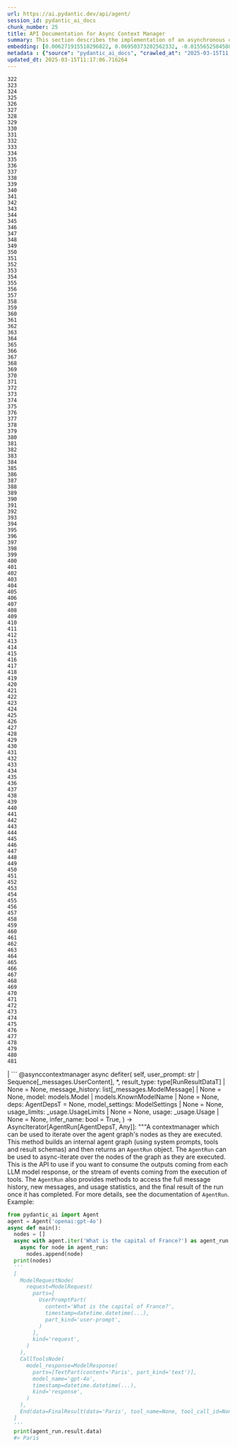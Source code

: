 ```yaml
---
url: https://ai.pydantic.dev/api/agent/
session_id: pydantic_ai_docs
chunk_number: 25
title: API Documentation for Async Context Manager
summary: This section describes the implementation of an asynchronous context manager function 'iter' that accepts parameters including a user prompt, result type, message history, model settings, and dependencies. The function is designed to handle inputs for an agent in the Pydantic API.
embedding: [0.006271915510296822, 0.06950373202562332, -0.015565258450806141, -0.06391900032758713, -0.025218553841114044, 0.017299579456448555, 0.037413340061903, 0.027509165927767754, 0.02275341935455799, 0.007171798963099718, -0.018652131780982018, 0.0025142200756818056, -0.00300779240205884, -0.0466848649084568, -0.006959099322557449, -0.021128173917531967, -0.010040518827736378, 0.005137516651302576, 0.015161673538386822, 0.040336597710847855, 0.047077544033527374, -0.0005886738072149456, 0.005791977513581514, 0.04262721166014671, -0.04502689838409424, 0.031065071001648903, -0.04467785358428955, 0.04014026001095772, -0.017975855618715286, 0.003588626394048333, 0.011082202196121216, -0.012598369270563126, -0.04764474183320999, 0.01769225485622883, 0.03335568308830261, -0.01377639826387167, 0.015467088669538498, 0.006457346025854349, -0.013732767663896084, 0.04629218950867653, 0.06007949635386467, -0.020201021805405617, -0.012991045601665974, 0.03760967776179314, -0.0030568770598620176, -0.01518348976969719, 0.02452046237885952, 0.06487887352705002, 0.019710175693035126, 0.014801720157265663, -0.02777095139026642, 0.025960275903344154, -0.03150137886404991, -0.003414103528484702, -0.04733932763338089, -0.020168298855423927, -0.013765490613877773, 0.02244800329208374, 0.003945853095501661, 0.001559798140078783, 0.03392288088798523, -0.0068336608819663525, -0.003067784709855914, 0.054625656455755234, -0.050698891282081604, 0.02170628122985363, -0.00011427498247940093, 0.05240049213171005, -0.0531858429312706, 0.009756918996572495, 0.023058833554387093, 0.01204207818955183, -0.06697314977645874, -0.030912362039089203, -0.027291012927889824, 0.00276782363653183, 0.05209507420659065, 0.03305026888847351, -0.008235298097133636, 0.002549669938161969, 0.013809122145175934, -0.03726063296198845, 0.03128322213888168, 0.015292566269636154, -0.016121549531817436, -0.048779141157865524, -0.047077544033527374, -0.0044912369921803474, -0.0014302694471552968, -0.05881420522928238, 0.005412935744971037, 0.03667161613702774, -0.004679394420236349, 0.031305037438869476, 0.06396263092756271, 0.049084555357694626, -0.024934954941272736, -0.014419951476156712, 0.019284777343273163, 0.03743515536189079, 0.04094742611050606, -0.03791509196162224, -0.006473707500845194, 0.02668018266558647, 0.007329960353672504, -0.00879704300314188, -0.019284777343273163, 0.039376720786094666, -0.048648249357938766, -0.021902618929743767, -0.05977408215403557, -0.005418389569967985, -0.01063498668372631, 0.026701997965574265, -0.04295444115996361, -0.04585588350892067, -0.00837709754705429, 0.005560189485549927, 0.06479161232709885, -0.014649013057351112, -0.008584343828260899, -0.003888587700203061, -0.018663039430975914, -0.0018215824384242296, 0.02897079661488533, 0.0052302321419119835, -0.021564481779932976, -0.029821595177054405, 0.0043412563391029835, -0.025153107941150665, -0.005737439263612032, -0.0035477227065712214, -0.011878462508320808, -0.017135964706540108, -0.017768608406186104, -0.029581625014543533, -0.0398784764111042, -0.02622206136584282, -0.018139470368623734, 0.026723813265562057, -0.010313211008906364, -0.02000468410551548, -0.02126997336745262, 0.0033459304831922054, 0.044525146484375, 0.07556840032339096, -0.06077758967876434, 0.04498326778411865, -0.01830308511853218, 0.04096924141049385, 0.03361746668815613, 0.004376706201583147, -0.007891706191003323, 0.005731985438615084, 8.930662443162873e-05, 0.01855396293103695, -0.03082510083913803, -0.00331593444570899, 0.037086110562086105, -0.057156238704919815, -0.004134010523557663, 0.019241146743297577, -0.031130516901612282, -0.011725755408406258, -0.0171577800065279, -0.008213482797145844, -0.032330360263586044, -0.005462020169943571, -0.025458522140979767, -0.032701220363378525, 0.009075189009308815, -0.03422829881310463, -0.036846138536930084, 0.019350223243236542, 0.02801091969013214, -0.04912818595767021, -0.07395406067371368, -0.0010907679097726941, -0.015750689432024956, -0.03368291258811951, -0.032635774463415146, -0.01966654509305954, -0.025305815041065216, -0.023691479116678238, -0.058203376829624176, -0.0031741345301270485, 0.0005678810412064195, 0.010787694714963436, -0.018499424681067467, -0.017637716606259346, 0.017768608406186104, 0.0788407027721405, 0.011065840721130371, 0.035755373537540436, 0.004232179373502731, -0.0014888981822878122, 0.020822759717702866, 0.017670439556241035, 0.035580847412347794, 0.02010285295546055, 0.01880483888089657, 0.011583955027163029, 0.027727320790290833, -0.0061192079447209835, 0.025349445641040802, -0.02158629707992077, 0.019895607605576515, -0.0029559810645878315, -0.0015148039674386382, 0.011213093996047974, 0.015139858238399029, -0.025000400841236115, 0.01595793478190899, -0.010820417664945126, -0.00929334294050932, -0.02288431115448475, -0.036191679537296295, 0.016241533681750298, 0.0029996116645634174, 0.028578119352459908, 0.012380215339362621, 0.04624855890870094, 0.007389952428638935, -0.004750294145196676, -0.0002740554336924106, 0.03739152476191521, -0.022578895092010498, -0.036257125437259674, 0.0491718165576458, 0.0609084814786911, -0.024018708616495132, -0.015816135331988335, -0.054931070655584335, -0.04177641123533249, 0.023647848516702652, -0.05815974622964859, -0.015292566269636154, -0.005781069863587618, 0.023233355954289436, -0.02785821259021759, -0.017048701643943787, 0.0077008213847875595, 0.014910797588527203, -0.029843410477042198, 0.024324124678969383, 0.01559798140078783, 0.0015134405111894011, -0.014376320876181126, 0.03981303051114082, 0.035515401512384415, 0.03475186601281166, -0.010242310352623463, -0.039224013686180115, -0.050349846482276917, 0.004417609889060259, 0.031239593401551247, -0.024782247841358185, -0.011234909296035767, -0.011736663058400154, -0.014049090445041656, 0.06422441452741623, 0.008927935734391212, -0.027203751727938652, 0.017321394756436348, 0.01833580806851387, 0.002646475564688444, 0.03760967776179314, -0.025436706840991974, -0.008158943615853786, -0.03416284918785095, 0.005693808663636446, -0.0116712162271142, 0.001175984158180654, -0.05623999238014221, -0.02185898832976818, 0.015139858238399029, 0.021160896867513657, 0.05986134335398674, -0.010056880302727222, -0.05117883160710335, -0.0026505659334361553, 0.044634222984313965, 0.03686795383691788, 0.054189350455999374, 0.00861161295324564, -0.008573436178267002, -0.004973901901394129, 0.026985598728060722, 0.03726063296198845, 0.026462029665708542, 0.04083834961056709, -0.002497858600690961, 0.04258358106017113, 0.016939625144004822, 0.03176316246390343, -0.05017532408237457, 0.015128950588405132, 0.0070299990475177765, -0.0044312444515526295, -0.024280494078993797, 0.0016865999205037951, 0.005014805588871241, 0.01573978178203106, -0.027378274127840996, 0.039660319685935974, 0.0457686223089695, -0.025349445641040802, -0.04014026001095772, 0.01899026893079281, -0.004788470920175314, -0.022775234654545784, 0.0575052835047245, -0.02510947734117508, 0.013798214495182037, -0.003877679817378521, 0.008006236515939236, 0.051527876406908035, -0.037304263561964035, 0.04956449568271637, 0.005396574269980192, -0.025502154603600502, -0.026418399065732956, 0.0010007795644924045, 0.01966654509305954, -0.018161285668611526, -0.0025551237631589174, 0.02644021436572075, -0.00029058739892207086, -0.01636151783168316, 0.01125672459602356, -0.00692637637257576, -0.024193232879042625, 0.003981302957981825, 0.019372038543224335, 0.038176875561475754, -0.007755359634757042, -0.005423843394964933, 0.003160499967634678, 0.043957944959402084, 0.03261395916342735, -0.031130516901612282, 0.003754968522116542, -0.04024933651089668, -0.017670439556241035, 0.01681964099407196, 0.049215447157621384, -0.019492022693157196, -0.008366189897060394, -0.027225567027926445, 0.02238255739212036, 0.024389570578932762, -0.013350998982787132, 0.00932061206549406, 0.018837561830878258, 0.0033950151409953833, 0.00247331615537405, -0.021411774680018425, 0.02962525561451912, -0.039158567786216736, 0.014954428188502789, -0.05733076110482216, -0.013056491501629353, -0.0018706669798120856, 0.008235298097133636, -0.050349846482276917, 0.0009128364035859704, -0.016186995431780815, 0.03850410878658295, -0.007040906697511673, 0.04415428638458252, 0.07727000117301941, 0.03036697953939438, -0.013241922482848167, -0.03143593296408653, -0.015096227638423443, -0.019993776455521584, -0.022131681442260742, -0.007046360522508621, 0.019797436892986298, 0.05977408215403557, 0.030912362039089203, 0.017703162506222725, 0.025371260941028595, 0.025065846741199493, 0.03553721681237221, -0.0024774065241217613, -0.02740008942782879, -0.005213870666921139, -0.038853153586387634, 0.04088198021054268, 0.036409832537174225, -0.05549827218055725, 0.005993769504129887, 0.004976628813892603, -0.06343906372785568, -0.02040826715528965, 0.005445658694952726, -0.010215041227638721, 0.030759654939174652, 0.010313211008906364, -0.008071682415902615, 0.004600313492119312, -0.06448619812726974, 0.04376160725951195, 0.01914297603070736, -0.031828608363866806, 0.0008514806977473199, 0.0017929497407749295, 0.03067239373922348, 0.028163626790046692, 0.05955592915415764, 0.009042466059327126, 0.0045839520171284676, -0.0010559996590018272, -0.014387228526175022, -0.015761597082018852, -0.029756149277091026, -0.05139698460698128, 0.02362603321671486, 0.07377953827381134, -0.04284536466002464, -0.07124896347522736, 0.009255166165530682, 0.023822370916604996, -0.0018161286134272814, 0.05615273118019104, 0.036475278437137604, -0.031457748264074326, -0.052924059331417084, 0.007580836769193411, 0.04310714825987816, 0.05576005578041077, 0.007302691228687763, 0.01651422679424286, -0.020888205617666245, -0.011213093996047974, 0.04555046930909157, -0.014616290107369423, -0.0065118842758238316, -0.011442155577242374, 0.05432024225592613, -0.052269596606492996, 0.02615661360323429, 0.04059838131070137, -0.026287507265806198, -0.0001304660690948367, -0.044481515884399414, -0.013165568932890892, 0.0051020667888224125, -0.03409740328788757, -0.007046360522508621, -0.019775621592998505, -0.003943126183003187, 0.0008487537852488458, -0.04690302163362503, 0.0009837363613769412, 0.06976551562547684, 0.021815357729792595, 0.04179822653532028, 0.0020874571055173874, 0.013165568932890892, 0.00728087592869997, -0.024564092978835106, 0.01932840794324875, 0.0009141998598352075, 0.05305495113134384, -0.012740169651806355, -0.021389959380030632, -0.0021924434695392847, 0.0683256983757019, 0.04454696178436279, -0.01270744577050209, -0.018750300630927086, -0.015576166100800037, -0.007689913734793663, -0.02897079661488533, -0.00970783457159996, 0.0024883144069463015, 0.006680953316390514, -0.025174923241138458, 0.01985197514295578, -0.016306979581713676, 0.032264914363622665, 0.03547177091240883, -0.012881969101727009, -0.0016743286978453398, -0.027727320790290833, -0.023167910054326057, -0.017179595306515694, 0.01564161106944084, 0.017015978693962097, 0.01281652320176363, -0.00627736933529377, -0.008137128315865993, 0.06147567927837372, -0.010874955914914608, -0.03420648351311684, -0.03538450971245766, -0.040052998811006546, -0.029668888077139854, -0.024607723578810692, -0.0019865611102432013, -0.009958711452782154, 0.05113520100712776, -0.038482293486595154, -0.03887496888637543, -0.001557071227580309, 0.0021828992757946253, 0.02371329441666603, 0.027160121127963066, -0.035755373537540436, 0.021749911829829216, 0.000612534349784255, 0.04079471901059151, 0.015358012169599533, 0.016350610181689262, 0.007733544334769249, 0.00802259799093008, -0.00822439044713974, -0.00905882753431797, 0.004267629235982895, -0.011649400927126408, -0.003604987869039178, 0.010340480133891106, 0.01474718190729618, 0.023015202954411507, 0.050480738282203674, -0.050480738282203674, -0.004982082638889551, 0.035013649612665176, -0.0037985993549227715, 0.023364247754216194, -0.001581613440066576, 0.024040523916482925, -0.015685241669416428, 0.007422675844281912, 0.02266615629196167, 0.010416833683848381, -0.050349846482276917, -0.02740008942782879, -0.01749591715633869, 0.036344386637210846, -0.03243943676352501, 0.008846127428114414, -0.024782247841358185, -0.009871449321508408, 0.015543443150818348, -0.01675419509410858, 0.039594873785972595, -0.0005153878591954708, 0.03333386778831482, -0.004968447610735893, 0.023320617154240608, -0.033442944288253784, 0.02912350371479988, -0.01329646073281765, -0.02563304640352726, -0.01352552231401205, 0.017365025356411934, -0.02947254851460457, -0.01899026893079281, -0.004701209720224142, 0.03440282121300697, -0.016383333131670952, -0.006762761157006025, 0.04733932763338089, -0.0010969034628942609, -0.016241533681750298, -0.04088198021054268, -0.0069863684475421906, 0.022557079792022705, -0.0013246012385934591, -0.007422675844281912, -0.022687973454594612, 0.028490858152508736, -0.041296474635601044, 0.012980137951672077, -0.008278928697109222, -0.025153107941150665, 0.039442166686058044, -0.017921317368745804, -0.009631481021642685, -0.0021147262305021286, -0.00861161295324564, 0.040052998811006546, -0.003084146184846759, -0.03824232146143913, 0.02986522577702999, 0.004120375961065292, -0.000573675730265677, -0.0014943520072847605, -0.017299579456448555, 0.00752084469422698, -0.021128173917531967, -0.06134478747844696, -0.0021092724055051804, 0.02489132434129715, 0.014638105407357216, -0.0392676442861557, 0.006904561072587967, 0.04829920455813408, 0.00350954569876194, -0.017648624256253242, 0.05746165290474892, 0.004428517539054155, 0.015314381569623947, 0.013438261114060879, 0.008311651647090912, -0.04965175688266754, -0.0020397359039634466, -0.011442155577242374, -0.003782237647101283, -0.03222128376364708, -0.019372038543224335, -0.010504094883799553, 0.03599534183740616, -0.02770550549030304, -0.0002820657682605088, 0.06684225797653198, -0.00036302118678577244, 0.00853525847196579, 0.02986522577702999, 0.0016170634189620614, 0.008497081696987152, -0.008878850378096104, -0.005437477957457304, -0.03950761258602142, 0.0028332695364952087, -0.01080405618995428, 0.030127009376883507, -0.04821194335818291, 0.020331913605332375, 0.03073783963918686, 0.018913915380835533, -0.06313364952802658, 0.017648624256253242, -0.0301488246768713, -0.02050643600523472, -0.02007013000547886, 0.010291394777595997, 0.03920219838619232, 0.027530981227755547, -0.04288899526000023, 0.013656414113938808, -0.010231402702629566, 0.0013941377401351929, 0.0021433590445667505, -0.0003633620508480817, 0.012794707901775837, -0.03287574648857117, -0.0383513979613781, -0.03571174293756485, 0.003981302957981825, 0.01060771755874157, -0.006479161325842142, 0.014059998095035553, -0.010564086958765984, -0.01728867180645466, -0.015390735119581223, 0.009189719334244728, -0.012336584739387035, 0.016405150294303894, -0.010204133577644825, 0.009849634021520615, -0.06422441452741623, 0.001581613440066576, 0.023364247754216194, -0.007842620834708214, 0.021040912717580795, 0.018652131780982018, -0.029668888077139854, 0.015161673538386822, 0.0011296265292912722, 0.020048314705491066, 0.01960109919309616, 0.0062010157853364944, -0.0017479555681347847, -0.011333078145980835, -0.03610441833734512, 0.026200246065855026, 0.013220107182860374, -0.01462719775736332, -0.03209039196372032, 0.07116169482469559, 0.07495757192373276, 9.092572872759774e-05, -0.021597204729914665, 0.0016020654002204537, 0.025240369141101837, 0.020953651517629623, -0.005271135829389095, -0.014125443994998932, -0.00488664023578167, 0.03291937708854675, 0.01385275274515152, -0.008573436178267002, -0.007580836769193411, 0.015510719269514084, -0.01789950206875801, -0.008491627871990204, -0.02406233921647072, -0.01326373778283596, 0.009838726371526718, 0.04838646575808525, -0.005467473994940519, -0.02182626537978649, -0.001979743828997016, 0.0013075580354779959, 0.03691158443689346, -0.01595793478190899, -0.003561357269063592, 0.0003297868533991277, -0.04413247108459473, 0.006173746194690466, -0.018063116818666458, -0.01407090574502945, 0.012609276920557022, 0.01488898228853941, -0.018095839768648148, 0.0012346128933131695, -0.028839902952313423, 0.01895754598081112, -0.018139470368623734, 0.01614336483180523, -0.014169075526297092, -0.03132685273885727, 0.0432816706597805, 0.038416847586631775, -0.006544607691466808, -0.015750689432024956, 0.00929334294050932, -0.017801333218812943, 0.007858983241021633, -0.037413340061903, -0.015096227638423443, -0.002396962372586131, -0.04158007353544235, 0.008840673603117466, -0.04029296711087227, -0.0009980526519939303, -0.018837561830878258, -0.0038258684799075127, -0.030410610139369965, -0.01012778002768755, -0.0036131686065346003, -0.0340101420879364, 0.002043826272711158, 0.013634598813951015, -0.01589248888194561, 0.01818310096859932, -0.05392756685614586, 0.004949359223246574, -0.019797436892986298, 0.01611064188182354, 0.01765953190624714, 0.008306197822093964, 0.01270744577050209, 0.0017765882657840848, -0.03571174293756485, -0.007275422103703022, -0.0141472602263093, -0.005082978401333094, -0.012685630470514297, -0.00514842476695776, 0.009042466059327126, 0.028185442090034485, 0.002890534931793809, 0.025218553841114044, -0.02377874031662941, 0.022622525691986084, -0.04035841301083565, 0.022840680554509163, -0.009053373709321022, 0.019459299743175507, 0.016219718381762505, -0.026025721803307533, 0.034860942512750626, -0.01582704298198223, 0.03754423186182976, -0.00663186889141798, 0.008240751922130585, 0.012881969101727009, -0.022535264492034912, 0.013787306845188141, 0.024694984778761864, -0.020113760605454445, -0.01641605794429779, -0.01474718190729618, -0.012478385120630264, -0.008791589178144932, -0.05911961942911148, -0.04624855890870094, 0.03139229863882065, 0.012740169651806355, 0.0003906312631443143, -0.01035684160888195, 0.028359966352581978, -0.0599922351539135, -0.023516956716775894, 0.0009237440535798669, -0.009533311240375042, 0.016743287444114685, 0.003367746016010642, 0.0035040918737649918, 0.02325517125427723, 0.03150137886404991, 0.0070681762881577015, -0.001558434683829546, 0.00029416647157631814, -0.038045983761548996, -0.042103640735149384, 0.009009743109345436, -0.00016992118617054075, -0.02266615629196167, 0.019284777343273163, 0.04790652543306351, 0.005606546998023987, -0.024716800078749657, 0.00464667147025466, -0.058552421629428864, 0.011333078145980835, 0.017234133556485176, -0.008458904922008514, 0.011627585627138615, 0.03669343143701553, 0.018652131780982018, 0.007613560184836388, -0.037151556462049484, -0.05772343650460243, -0.029756149277091026, -0.0027323735412210226, -0.04223453253507614, 0.04681576043367386, 0.03150137886404991, 0.0439143143594265, 0.008437089622020721, -0.005617454648017883, -0.007362683303654194, -9.01587845874019e-05, -0.0001410328841302544, 0.006702768616378307, 0.02173900417983532, 0.0009707834688015282, -0.02615661360323429, 0.004829375073313713, 0.003583172569051385, -0.01663421094417572, 0.005211143754422665, -0.0012686994159594178, -0.004731205757707357, 0.001608882681466639, 0.03874407708644867, 0.04105650261044502, -0.039289459586143494, 0.005328401457518339, 0.021749911829829216, 0.04489600658416748, 0.015488903969526291, 0.00010652030323399231, 0.0171577800065279, -0.018532147631049156, -0.0301488246768713, 0.013449168764054775, -0.0014657194260507822, 0.0059010544791817665, -0.007100899238139391, -0.007231791038066149, -0.008000782690942287, -0.0005399301298893988, 1.236700700246729e-05, -0.009855087846517563, 0.029887041077017784, 0.0020615514367818832, -0.017146872356534004, 0.02207714319229126, 0.01504168938845396, -0.016721472144126892, 0.014976243488490582, -0.035515401512384415, 0.03335568308830261, 0.02325517125427723, -0.013231014832854271, -0.001336190733127296, -0.01477990485727787, 0.0042976257391273975, -0.015292566269636154, 0.009440596215426922, -0.01038956455886364, -0.01919751614332199, 0.02600390650331974, -0.011769386008381844, -0.037958722561597824, 0.02152085117995739, 0.012838338501751423, 0.03538450971245766, -0.01459447480738163, 0.003294119145721197, 0.034642789512872696, 0.019022991880774498, 0.01018777210265398, 0.025174923241138458, -0.021848080679774284, 0.044939637184143066, -0.01808493211865425, -0.02251344919204712, 0.02040826715528965, 0.03420648351311684, 0.0039513069204986095, 0.021128173917531967, -0.05117883160710335, -0.0032695767004042864, -0.025240369141101837, 0.006560969166457653, 0.02918894961476326, -0.0534912571310997, -0.05405845865607262, -0.0017138690454885364, -0.0001258643897017464, 0.002474679611623287, 0.00603740056976676, -0.021313605830073357, 0.006948191672563553, -0.007471760269254446, -0.0017602266743779182, -0.020517343655228615, 0.002004286041483283, 0.013514614664018154, -0.02244800329208374, 0.037958722561597824, -0.015532535500824451, 0.008246205747127533, -0.031828608363866806, 0.0047557479701936245, 0.027661874890327454, -0.033748358488082886, -0.021662650629878044, -0.010171410627663136, -0.0020506437867879868, -0.01843397691845894, 0.059294141829013824, 0.009806003421545029, -0.04031478241086006, 0.0009844180895015597, 0.01504168938845396, -0.010045972652733326, -0.033006638288497925, 0.02421504817903042, -0.01818310096859932, -0.00554928183555603, 0.031217778101563454, 0.0377187542617321, -0.02622206136584282, 0.006048308219760656, -0.022578895092010498, -0.026832889765501022, -0.031130516901612282, -0.00834982842206955, -0.04227816313505173, 0.06828206777572632, -0.02044099010527134, 0.024258678779006004, -0.0031795883551239967, -0.008573436178267002, 0.011234909296035767, 0.006937284022569656, -0.03134866803884506, -0.015554350800812244, -0.006500976625829935, -0.007531752344220877, 0.008393459022045135, -0.005175693891942501, 0.0230370182543993, 0.052051443606615067, 0.03577718883752823, -0.0233424324542284, -0.004829375073313713, 0.04450333118438721, -0.004564863629639149, 0.03658435493707657, -0.008104405365884304, 0.012685630470514297, -0.006544607691466808, -0.011109471321105957, -0.034773681312799454, 0.016437873244285583, -0.03887496888637543, 0.02962525561451912, 0.02318972535431385, 0.021542666479945183, -0.010787694714963436, 0.03645346313714981, -0.005573824048042297, 0.021095450967550278, -0.005085705313831568, 0.0027037409599870443, -0.01203116960823536, -0.011387617327272892, 0.012805615551769733, 0.0417327806353569, -0.004373979289084673, -0.027814581990242004, 0.029887041077017784, 0.04083834961056709, -0.008355282247066498, -0.05528011918067932, -0.05676356330513954, 0.010024157352745533, 0.007417222019284964, 0.020211929455399513, -0.03459915891289711, -0.009020650759339333, 0.016710564494132996, 0.008747958578169346, -0.0019374764524400234, -0.0020370089914649725, -0.02423686347901821, 0.01654694974422455, -0.017026886343955994, -0.01617608778178692, 0.014081813395023346, 0.024411385878920555, -0.0016661479603499174, 0.02204442024230957, 0.007662644609808922, -0.007291783578693867, 0.015139858238399029, 0.005268408916890621, -0.02219712734222412, 0.021531758829951286, -0.009031558409333229, 0.0028578119818121195, 0.032941192388534546, -0.025763938203454018, 0.011562139727175236, -0.013896383345127106, 0.0030268810223788023, 0.017114149406552315, -0.036191679537296295, 0.032766666263341904, -0.0541020892560482, -0.02260071039199829, 0.02312427945435047, 0.04162370413541794, -0.002080639824271202, 0.04406702518463135, 0.002616479527205229, -0.018684854730963707, -0.012881969101727009, -0.011856647208333015, 0.010716794990003109, -0.018063116818666458, -0.0159252118319273, -0.002616479527205229, 0.03435919061303139, 0.0037276993971318007, -0.01805220916867256, 0.004294898826628923, 0.0051866015419363976, 0.015052597038447857, -0.01956837624311447, -0.003888587700203061, -0.014081813395023346, -0.007908067665994167, -0.01374367531388998, 0.018510332331061363, 0.02040826715528965, 0.027836397290229797, -0.01022049505263567, -0.01570705883204937, 0.02807636559009552, 0.017048701643943787, -0.02297157235443592, -0.011147648096084595, -0.027989104390144348, -0.00808804389089346, -0.018837561830878258, 0.0007703548180870712, -0.018226731568574905, 0.011267632246017456, -0.042561762034893036, -0.006320999935269356, 0.021226342767477036, -0.0001120593587984331, -0.01749591715633869, -0.051746029406785965, -0.00598286185413599, 0.017234133556485176, 0.012336584739387035, 0.01644878089427948, -0.018935730680823326, 0.005693808663636446, 0.05030621588230133, -0.005759254563599825, 0.028185442090034485, 0.008197120390832424, -0.018728485330939293, -0.006866383831948042, -0.023756925016641617, -0.011758478358387947, -0.04125284403562546, -0.01762680895626545, -0.009958711452782154, -0.011409432627260685, -0.013896383345127106, -0.04555046930909157, -0.013187384232878685, 0.0031714076176285744, -0.060559432953596115, 0.006888199131935835, -0.0008242115145549178, -0.004243087023496628, 0.026505660265684128, 0.030345162376761436, -0.047077544033527374, -0.012369307689368725, -0.030170639976859093, 0.0065336995758116245, 0.00301870028488338, 0.017539547756314278, 0.0017643170431256294, -0.003874952904880047, -0.0002145744947483763, -0.005423843394964933, -0.02844722755253315, 0.002471952699124813, 0.010045972652733326, -0.02093183621764183, 0.027247382327914238, 0.017245041206479073, -0.021597204729914665, 0.04773200303316116, -0.0222625732421875, 0.004270356148481369, -0.03228672966361046, -0.014409043826162815, -0.024651354178786278, -0.01882665418088436, -0.0035722649190574884, 0.013394629582762718, -0.003678614739328623, 0.004564863629639149, 0.025829384103417397, 0.009560580365359783, -0.008589797653257847, 0.015358012169599533, 0.026091167703270912, 0.024694984778761864, 0.05192055180668831, 0.02047371305525303, -0.0245859082788229, 0.030759654939174652, 0.01022049505263567, -0.0020860936492681503, 0.021968064829707146, -0.0035940802190452814, -0.004333075601607561, -0.039747580885887146, -0.011660308577120304, -0.006146477069705725, -0.0063755386509001255, 0.0035340881440788507, 0.00550292432308197, -0.029428917914628983, 0.010242310352623463, 0.004971174523234367, 0.0033813805785030127, -0.004903001710772514, 0.055149227380752563, 0.06540244072675705, -0.02473861537873745, -0.018041301518678665, 0.012129339389503002, 0.006539153400808573, 0.015030781738460064, -0.02585119940340519, 0.017975855618715286, 0.03942035138607025, 0.03846047818660736, -0.04094742611050606, -0.013089215382933617, 0.0033513843081891537, -0.05104793980717659, 0.03392288088798523, 0.035668112337589264, -0.012183877639472485, 0.012663815170526505, 0.039224013686180115, 0.01648150384426117, -0.0029968847520649433, -0.022088050842285156, -0.04786289483308792, -0.015052597038447857, 0.005571097135543823, 0.008742504753172398, -0.02040826715528965, 0.013394629582762718, -0.020135575905442238, 0.0081153130158782, 0.020495528355240822, 0.03228672966361046, -0.010831325314939022, 0.009037012234330177, -0.056109100580215454, 0.008000782690942287, 0.07539387792348862, 0.014081813395023346, 0.022578895092010498, -0.008104405365884304, 0.0036213495768606663, 0.007275422103703022, 0.03531906381249428, -0.011322170495986938, -0.03728244826197624, 0.018466699868440628, 0.013176476582884789, 0.004114922136068344, 0.06439893692731857, -0.014518121257424355, -0.010367749258875847, 0.022208034992218018, -0.0067900302819907665, 0.009129727259278297, 0.026112983003258705, 0.016023380681872368, -0.02844722755253315, 0.03846047818660736, 0.025829384103417397, 0.013350998982787132, -0.026571106165647507, -0.02785821259021759, 0.001636151922866702, -0.016426965594291687, -0.005415662657469511, 0.020615514367818832, 0.023647848516702652, 0.011169463396072388, 0.0537966750562191, 0.036846138536930084, 0.023975078016519547, 0.002915077144280076, 0.012587461620569229, 0.006086484994739294, 0.025131292641162872, -0.0017738613532856107, -0.03830776736140251, -0.04260539636015892, 0.001483444357290864, -0.005361124407500029, 0.024542277678847313, -0.0030814192723482847, 0.00893338955938816, -0.021444497630000114, 0.02993067167699337, -0.011562139727175236, 0.02593846060335636, -0.020877297967672348, 0.009887810796499252, -0.00893338955938816, -0.006670045666396618, -0.0052302321419119835, -0.011496693827211857, -0.011682123877108097, -0.02421504817903042, -0.001955201383680105, -0.0005102748400531709, -0.031959500163793564, -0.01604519598186016, 0.006642776541411877, -0.013154661282896996, 0.01611064188182354, 0.006784576456993818, 0.001608882681466639, 0.02111726626753807, 0.04269265756011009, -0.02940710261464119, -0.008507989346981049, -0.005868331529200077, -0.015379827469587326, 0.0025292180944234133, -0.014681736007332802, -0.031065071001648903, 0.0070299990475177765, 0.021073635667562485, 0.005955592729151249, -0.007886252366006374, 0.0012162062339484692, -0.04825557395815849, -0.02384418621659279, 0.026243876665830612, -0.01617608778178692, -0.016830548644065857, -0.009500588290393353, 6.271915481192991e-05, 0.015783412382006645, 0.0202555600553751, 0.0265929214656353, 0.03920219838619232, -0.008693420328199863, -0.02260071039199829, -0.012369307689368725, 0.007711729034781456, 0.0025892104022204876, -0.025545785203576088, 0.006048308219760656, 0.004873005673289299, -0.006184653844684362, -0.014823535457253456, -0.005028440151363611, -0.020299190655350685, 0.014921705238521099, -0.013700044713914394, 0.030105194076895714, -0.0037713299971073866, 0.001559798140078783, 0.03259214386343956, 0.0055083781480789185, 0.006910014897584915, 0.00475302105769515, 0.023473326116800308, 0.010940401814877987, -0.011638493277132511, 0.0282945204526186, -0.02047371305525303, 0.04243087023496628, -0.008524350821971893, 0.0021651743445545435, -0.01843397691845894, -0.03346475958824158, 0.001682509551756084, 0.020321005955338478, 0.006860930006951094, -0.009696926921606064, 0.0016007019439712167, -0.033006638288497925, -0.013656414113938808, -0.012445662170648575, -0.019252054393291473, -0.00259739113971591, -0.0205609742552042, -0.009544218890368938, 0.0019252053461968899, -0.003700430039316416, 0.038853153586387634, -0.01818310096859932, -0.022404372692108154, 0.021466312929987907, 0.04155825823545456, 0.018128562718629837, -0.008066228590905666, -0.023800555616617203, 0.015139858238399029, 0.0012298407964408398, 0.022491633892059326, 0.001512077054940164, 0.014027275145053864, 0.022033512592315674, -0.03606078773736954, 0.013787306845188141, 0.014910797588527203, -0.011213093996047974, -0.030127009376883507, 0.017299579456448555, 0.012216600589454174, 0.018543055281043053, -0.01252201572060585, 0.03267940506339073, -0.0054047550074756145, -0.01119127869606018, -0.006070123519748449, 0.003536815056577325, -0.052269596606492996, 0.003239580662921071, -0.008993381634354591, 0.019393853843212128, -0.00013881725317332894, -0.027443720027804375, -0.023735109716653824, 0.02689833752810955, 0.026985598728060722, 0.008971566334366798, -0.02371329441666603, 0.016383333131670952, -0.02541489154100418, -0.03542814031243324, -0.030323347076773643, 0.020451897755265236, 0.004477602429687977, -0.0027351004537194967, 0.06064669415354729, -0.018161285668611526, 0.003754968522116542, -0.004003118257969618, -0.024498647078871727, 0.019372038543224335, -0.00175477284938097, -0.010269579477608204, 0.0034413726534694433, 0.0063755386509001255, 0.03950761258602142, -0.024651354178786278, -0.031065071001648903, 0.009042466059327126, 0.00350954569876194, 0.019273869693279266, -0.03265758976340294, -0.013732767663896084, 0.027465535327792168, -0.009784188121557236, 0.003264122875407338, -0.02386600151658058, 0.014114536345005035, -0.0034222842659801245, -0.0061410232447087765, -0.008491627871990204, -0.015434365719556808, -0.016743287444114685, -0.0010198679519817233, 0.02288431115448475, 0.01018777210265398, -0.01570705883204937, 0.03239580616354942, -0.011834831908345222, 0.028774457052350044, -0.014049090445041656, -0.05706897750496864, 0.022022604942321777, 0.0008126220782287419, -0.015347104519605637, 0.010040518827736378, -0.028316335752606392, -0.02219712734222412, -0.007411767728626728, 0.020081037655472755, 0.006620961241424084, 0.004313987214118242, 0.010236856527626514, -0.013547337613999844, 0.006168292369693518, -0.028774457052350044, 0.01656876504421234, -0.06304638832807541, 0.017975855618715286, -0.02742190472781658, 0.0030759654473513365, -0.03669343143701553, -0.03257032856345177, -0.025523969903588295, -0.03972576558589935, -0.004624856170266867, 0.027094675227999687, 0.003389561315998435, 0.0032313999254256487, 0.0035149995237588882, -0.016994163393974304, 0.008109859190881252, -0.010580448433756828, 0.0015761596150696278, 0.0010553179308772087, -0.029647070914506912, 0.010765879414975643, -0.030105194076895714, 0.0337047278881073, 0.012325677089393139, -0.01789950206875801, -0.01086950208991766, -0.027880027890205383, 0.014179983176290989, 0.01564161106944084, 0.014452674426138401, 0.00470666354522109, -0.00256330450065434, 0.029232580214738846, 0.009451503865420818, -0.012641999870538712, 0.007024545222520828, 0.026723813265562057, -0.02111726626753807, 0.005347489845007658, 0.0037958724424242973, 0.021019097417593002, 0.02630932256579399, 0.023516956716775894, 0.008971566334366798, 0.0027582794427871704, 0.0038395030423998833, 0.020244652405381203, 0.010345933958888054, -0.017059609293937683, -0.011638493277132511, 0.00855162087827921, 0.00728087592869997, -0.009429688565433025, 0.013361906632781029, -0.002567394869402051, -0.021749911829829216, -0.045681361109018326, -0.008791589178144932, -0.028796272352337837, 0.043892499059438705, 0.05148424580693245, 0.006942737847566605, 0.0014507212908938527, 0.0006605962989851832, 0.010885863564908504, 0.010176864452660084, -0.024869509041309357, 0.04821194335818291, 0.014103628695011139, -0.008126220665872097, 0.021313605830073357, -0.013165568932890892, -0.021280881017446518, 0.027509165927767754, 0.02089911326766014, 0.010465918108820915, 0.007193614263087511, -0.004668486770242453, -0.01462719775736332, -0.014027275145053864, 0.00043528457172214985, -0.02591664530336857, -0.03298482298851013, -0.015216212719678879, -0.01660148799419403, -0.0063591767102479935, -0.01083677913993597, -0.03728244826197624, 0.015259843319654465, -0.028927164152264595, 0.003356838133186102, -0.013067399151623249, -0.03030153177678585, 0.013754582963883877, 0.008824312128126621, -0.015085319988429546, -0.015979750081896782]
metadata : {"source": "pydantic_ai_docs", "crawled_at": "2025-03-15T11:17:06.714646", "url_path": "/api/agent/", "chunk_size": 2865}
updated_dt: 2025-03-15T11:17:06.716264
---
```

```
322
323
324
325
326
327
328
329
330
331
332
333
334
335
336
337
338
339
340
341
342
343
344
345
346
347
348
349
350
351
352
353
354
355
356
357
358
359
360
361
362
363
364
365
366
367
368
369
370
371
372
373
374
375
376
377
378
379
380
381
382
383
384
385
386
387
388
389
390
391
392
393
394
395
396
397
398
399
400
401
402
403
404
405
406
407
408
409
410
411
412
413
414
415
416
417
418
419
420
421
422
423
424
425
426
427
428
429
430
431
432
433
434
435
436
437
438
439
440
441
442
443
444
445
446
447
448
449
450
451
452
453
454
455
456
457
458
459
460
461
462
463
464
465
466
467
468
469
470
471
472
473
474
475
476
477
478
479
480
481
```
| ```
@asynccontextmanager
async defiter(
  self,
  user_prompt: str | Sequence[_messages.UserContent],
  *,
  result_type: type[RunResultDataT] | None = None,
  message_history: list[_messages.ModelMessage] | None = None,
  model: models.Model | models.KnownModelName | None = None,
  deps: AgentDepsT = None,
  model_settings: ModelSettings | None = None,
  usage_limits: _usage.UsageLimits | None = None,
  usage: _usage.Usage | None = None,
  infer_name: bool = True,
) -> AsyncIterator[AgentRun[AgentDepsT, Any]]:
"""A contextmanager which can be used to iterate over the agent graph's nodes as they are executed.
  This method builds an internal agent graph (using system prompts, tools and result schemas) and then returns an
  `AgentRun` object. The `AgentRun` can be used to async-iterate over the nodes of the graph as they are
  executed. This is the API to use if you want to consume the outputs coming from each LLM model response, or the
  stream of events coming from the execution of tools.
  The `AgentRun` also provides methods to access the full message history, new messages, and usage statistics,
  and the final result of the run once it has completed.
  For more details, see the documentation of `AgentRun`.
  Example:
  ```python
  from pydantic_ai import Agent
  agent = Agent('openai:gpt-4o')
  async def main():
    nodes = []
    async with agent.iter('What is the capital of France?') as agent_run:
      async for node in agent_run:
        nodes.append(node)
    print(nodes)
    '''
    [
      ModelRequestNode(
        request=ModelRequest(
          parts=[
            UserPromptPart(
              content='What is the capital of France?',
              timestamp=datetime.datetime(...),
              part_kind='user-prompt',
            )
          ],
          kind='request',
        )
      ),
      CallToolsNode(
        model_response=ModelResponse(
          parts=[TextPart(content='Paris', part_kind='text')],
          model_name='gpt-4o',
          timestamp=datetime.datetime(...),
          kind='response',
        )
      ),
      End(data=FinalResult(data='Paris', tool_name=None, tool_call_id=None)),
    ]
    '''
    print(agent_run.result.data)
    #> Paris